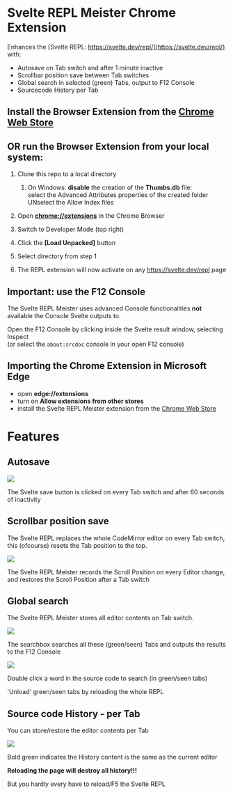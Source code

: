 # Svelte REPL Meister Chrome Extension

Enhances the [Svelte REPL: https://svelte.dev/repl/](https://svelte.dev/repl/) with:

* Autosave on Tab switch and after 1 minute inactive
* Scrollbar position save between Tab switches 
* Global search in selected (green) Tabs, output to F12 Console
* Sourcecode History per Tab

## Install the Browser Extension from the [Chrome Web Store](https://chrome.google.com/webstore/detail/svelte-repl-meister/nmncamfbjoeickkimpgfghdiklhfbikh)

## OR run the Browser Extension from your local system:

1. Clone this repo to a local directory

    1. On Windows: **disable** the creation of the **Thumbs.db** file:  
    select the Advanced Attributes properties of the created folder  
    UNselect the Allow Index files

2. Open **[chrome://extensions](chrome://extensions/)** in the Chrome Browser

3. Switch to Developer Mode (top right)

4. Click the **[Load Unpacked]** button

5. Select directory from step 1

6. The REPL extension will now activate on any https://svelte.dev/repl page

## Important: use the F12 Console

The Svelte REPL Meister uses advanced Console functionalities **not** available the Console Svelte outputs to.

Open the F12 Console by clicking inside the Svelte result window, selecting Inspect  
(or select the ```about:srcdoc``` console in your open F12 console)

## Importing the Chrome Extension in Microsoft Edge

* open __edge://extensions__
* turn on __Allow extensions from other stores__
* install the Svelte REPL Meister extension from the [Chrome Web Store](https://chrome.google.com/webstore/detail/svelte-repl-meister/nmncamfbjoeickkimpgfghdiklhfbikh)

# Features

## Autosave

![](https://i.imgur.com/hDWxbRN.jpg)

The Svelte save button is clicked on every Tab switch and after 60 seconds of inactivity

## Scrollbar position save

The Svelte REPL replaces the whole CodeMirror editor on every Tab switch, this (ofcourse) resets the Tab position to the top.

![](https://i.imgur.com/V3lbP2k.jpg)


The Svelte REPL Meister records the Scroll Position on every Editor change,  
and restores the Scroll Position after a Tab switch

## Global search

The Svelte REPL Meister stores all editor contents on Tab switch.

![](https://i.imgur.com/8y7Vebi.jpg)

The searchbox searches all these (green/seen) Tabs and outputs the results to the F12 Console

![](https://i.imgur.com/4yaqdtl.jpg)

Double click a word in the source code to search (in green/seen tabs)

'Unload' green/seen tabs by reloading the whole REPL

## Source code History - per Tab

You can store/restore the editor contents per Tab

![](https://i.imgur.com/MuCY700.jpg)

Bold green indicates the History content is the same as the current editor

**Reloading the page will destroy all history!!!**

But you hardly every have to reload/F5 the Svelte REPL
